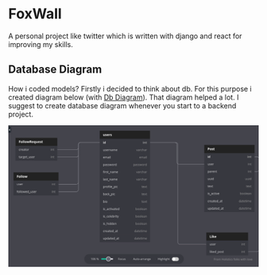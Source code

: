 # FoxWall

A personal project like twitter which is written with django and react for improving my skills.

## Database Diagram

How i coded models? Firstly i decided to think about db. For this purpose i created diagram below (with [Db Diagram](https://dbdiagram.io)). That diagram helped a lot. I suggest to create database diagram whenever you start to a backend project.

![Database Diagram](images/db_diagram.png)